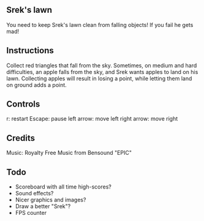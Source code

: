 ## Srek's lawn
You need to keep Srek's lawn clean from falling objects! If you fail he gets mad!

## Instructions
Collect red triangles that fall from the sky. Sometimes, on medium and hard difficulties, an apple falls from the sky, and Srek wants apples to land on his lawn. Collecting apples will result in losing a point, while letting them land on ground adds a point.

## Controls
r: restart
Escape: pause
left arrow: move left
right arrow: move right

## Credits
Music: Royalty Free Music from Bensound "EPIC"

## Todo
- Scoreboard with all time high-scores?
- Sound effects?
- Nicer graphics and images?
- Draw a better "Srek"?
- FPS counter